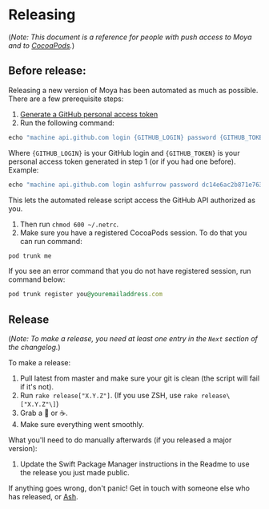 Releasing
=========

(_Note: This document is a reference for people with push access to Moya and to [CocoaPods](https://cocoapods.org/pods/Moya)._)

Before release:
---------------
Releasing a new version of Moya has been automated as much as possible. There are a few prerequisite steps:

1. [Generate a GitHub personal access token](https://help.github.com/articles/creating-an-access-token-for-command-line-use/)
1. Run the following command: 
```ruby
echo "machine api.github.com login {GITHUB_LOGIN} password {GITHUB_TOKEN}" > ~/.netrc
``` 
Where `{GITHUB_LOGIN}` is your GitHub login and `{GITHUB_TOKEN}` is your personal access token generated in step 1 (or if you had one before). Example:
```ruby
echo "machine api.github.com login ashfurrow password dc14e6ac2b871e7630f56df3d57d2694b576316a" > ~/.netrc
```
This lets the automated release script access the GitHub API authorized as you.
1. Then run `chmod 600 ~/.netrc`.
1. Make sure you have a registered CocoaPods session. To do that you can run command:
```ruby
pod trunk me
```
If you see an error command that you do not have registered session, run command below:
```ruby
pod trunk register you@youremailaddress.com
```

Release
-------
(_Note: To make a release, you need at least one entry in the `Next` section of the changelog._)

To make a release:

1. Pull latest from master and make sure your git is clean (the script will fail if it's not).
1. Run `rake release["X.Y.Z"]`. (If you use ZSH, use `rake release\["X.Y.Z"\]`)
1. Grab a :tea: or :coffee:.
1. Make sure everything went smoothly.

What you'll need to do manually afterwards (if you released a major version):

1. Update the Swift Package Manager instructions in the Readme to use the release you just made public.

If anything goes wrong, don't panic! Get in touch with someone else who has released, or [Ash](mailto:ash@ashfurrow.com).
